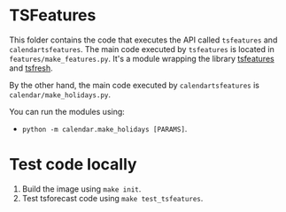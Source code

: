 # TSFeatures

This folder contains the code that executes the API called `tsfeatures` and `calendartsfeatures`. The main code executed by `tsfeatures` is located in `features/make_features.py`. It's a module wrapping the library [tsfeatures](https://github.com/Nixtla/tsfeatures) and [tsfresh](https://github.com/blue-yonder/tsfresh). 

By the other hand, the main code executed by `calendartsfeatures` is `calendar/make_holidays.py`. 

You can run the modules using:

- `python -m calendar.make_holidays [PARAMS]`.

# Test code locally

1. Build the image using `make init`.
2. Test tsforecast code using `make test_tsfeatures`.
